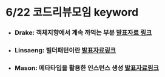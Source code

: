 # 6/22 코드리뷰모임 keyword

* ### Drake: 객체지향에서 계속 까먹는 부분 [발표자료 링크](https://github.com/DrakeYang/Codesquad_codereview/blob/master/CodeReview_201806022_Drake_missedThingWithObjectOriented.pdf)

* ### Linsaeng: 빌더패턴이란 [발표자료링크](https://github.com/jungseungyeo/SwiftCodeReview/tree/master/Linsaeng_BuilderPattern_0622)
	
* ### Mason: 메타타입을 활용한 인스턴스 생성 [발표자료링크](https://gist.github.com/myssun0325/5cdc5be9a5ac03a635f15ee120b8ce7a)